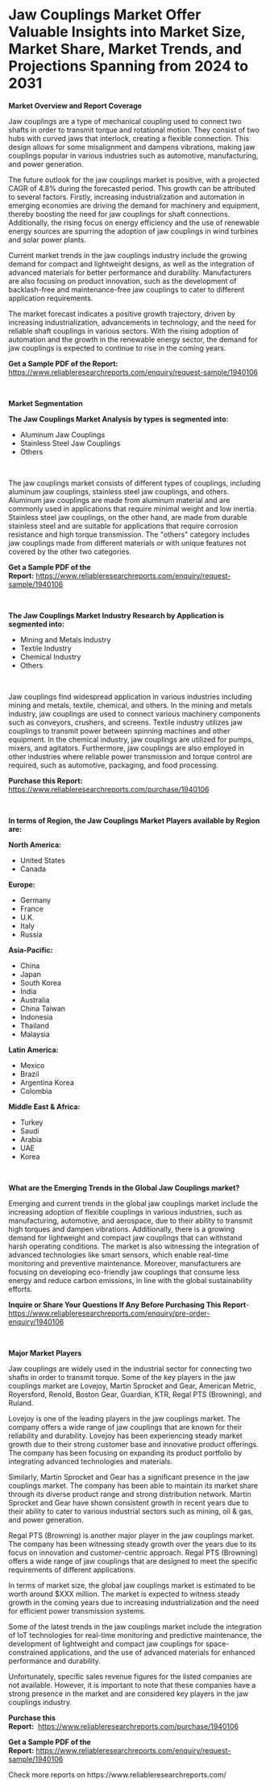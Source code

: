 <p><h1>Jaw Couplings Market Offer Valuable Insights into Market Size, Market Share, Market Trends, and Projections Spanning from 2024 to 2031</h1></p><p><strong>Market Overview and Report Coverage</strong></p>
<p><p>Jaw couplings are a type of mechanical coupling used to connect two shafts in order to transmit torque and rotational motion. They consist of two hubs with curved jaws that interlock, creating a flexible connection. This design allows for some misalignment and dampens vibrations, making jaw couplings popular in various industries such as automotive, manufacturing, and power generation.</p><p>The future outlook for the jaw couplings market is positive, with a projected CAGR of 4.8% during the forecasted period. This growth can be attributed to several factors. Firstly, increasing industrialization and automation in emerging economies are driving the demand for machinery and equipment, thereby boosting the need for jaw couplings for shaft connections. Additionally, the rising focus on energy efficiency and the use of renewable energy sources are spurring the adoption of jaw couplings in wind turbines and solar power plants.</p><p>Current market trends in the jaw couplings industry include the growing demand for compact and lightweight designs, as well as the integration of advanced materials for better performance and durability. Manufacturers are also focusing on product innovation, such as the development of backlash-free and maintenance-free jaw couplings to cater to different application requirements.</p><p>The market forecast indicates a positive growth trajectory, driven by increasing industrialization, advancements in technology, and the need for reliable shaft couplings in various sectors. With the rising adoption of automation and the growth in the renewable energy sector, the demand for jaw couplings is expected to continue to rise in the coming years.</p></p>
<p><strong>Get a Sample PDF of the Report:</strong> <a href="https://www.reliableresearchreports.com/enquiry/request-sample/1940106">https://www.reliableresearchreports.com/enquiry/request-sample/1940106</a></p>
<p>&nbsp;</p>
<p><strong>Market Segmentation</strong></p>
<p><strong>The Jaw Couplings Market Analysis by types is segmented into:</strong></p>
<p><ul><li>Aluminum Jaw Couplings</li><li>Stainless Steel Jaw Couplings</li><li>Others</li></ul></p>
<p>&nbsp;</p>
<p><p>The jaw couplings market consists of different types of couplings, including aluminum jaw couplings, stainless steel jaw couplings, and others. Aluminum jaw couplings are made from aluminum material and are commonly used in applications that require minimal weight and low inertia. Stainless steel jaw couplings, on the other hand, are made from durable stainless steel and are suitable for applications that require corrosion resistance and high torque transmission. The "others" category includes jaw couplings made from different materials or with unique features not covered by the other two categories.</p></p>
<p><strong>Get a Sample PDF of the Report:</strong>&nbsp;<a href="https://www.reliableresearchreports.com/enquiry/request-sample/1940106">https://www.reliableresearchreports.com/enquiry/request-sample/1940106</a></p>
<p>&nbsp;</p>
<p><strong>The Jaw Couplings Market Industry Research by Application is segmented into:</strong></p>
<p><ul><li>Mining and Metals Industry</li><li>Textile Industry</li><li>Chemical Industry</li><li>Others</li></ul></p>
<p>&nbsp;</p>
<p><p>Jaw couplings find widespread application in various industries including mining and metals, textile, chemical, and others. In the mining and metals industry, jaw couplings are used to connect various machinery components such as conveyors, crushers, and screens. Textile industry utilizes jaw couplings to transmit power between spinning machines and other equipment. In the chemical industry, jaw couplings are utilized for pumps, mixers, and agitators. Furthermore, jaw couplings are also employed in other industries where reliable power transmission and torque control are required, such as automotive, packaging, and food processing.</p></p>
<p><strong>Purchase this Report:</strong>&nbsp; <a href="https://www.reliableresearchreports.com/purchase/1940106">https://www.reliableresearchreports.com/purchase/1940106</a></p>
<p>&nbsp;</p>
<p><strong>In terms of Region, the Jaw Couplings Market Players available by Region are:</strong></p>
<p>
    <p> <strong> North America: </strong>
        <ul>
            <li>United States</li>
            <li>Canada</li>
        </ul>
        </p> 
    <p> <strong> Europe: </strong>
        <ul>
            <li>Germany</li>
            <li>France</li>
            <li>U.K.</li>
            <li>Italy</li>
            <li>Russia</li>
        </ul>
        </p> 
    <p> <strong> Asia-Pacific: </strong>
        <ul>
            <li>China</li>
            <li>Japan</li>
            <li>South Korea</li>
            <li>India</li>
            <li>Australia</li>
            <li>China Taiwan</li>
            <li>Indonesia</li>
            <li>Thailand</li>
            <li>Malaysia</li>
        </ul>
        </p> 
    <p> <strong> Latin America: </strong>
        <ul>
            <li>Mexico</li>
            <li>Brazil</li>
            <li>Argentina Korea</li>
            <li>Colombia</li>
        </ul>
        </p> 
    <p> <strong> Middle East & Africa: </strong>
        <ul>
            <li>Turkey</li>
            <li>Saudi</li>
            <li>Arabia</li>
            <li>UAE</li>
            <li>Korea</li>
        </ul>
    </p>
    </p>
<p>&nbsp;</p>
<p><strong>What are the Emerging Trends in the Global Jaw Couplings market?</strong></p>
<p><p>Emerging and current trends in the global jaw couplings market include the increasing adoption of flexible couplings in various industries, such as manufacturing, automotive, and aerospace, due to their ability to transmit high torques and dampen vibrations. Additionally, there is a growing demand for lightweight and compact jaw couplings that can withstand harsh operating conditions. The market is also witnessing the integration of advanced technologies like smart sensors, which enable real-time monitoring and preventive maintenance. Moreover, manufacturers are focusing on developing eco-friendly jaw couplings that consume less energy and reduce carbon emissions, in line with the global sustainability efforts.</p></p>
<p><strong>Inquire or Share Your Questions If Any Before Purchasing This Report</strong>- <a href="https://www.reliableresearchreports.com/enquiry/pre-order-enquiry/1940106">https://www.reliableresearchreports.com/enquiry/pre-order-enquiry/1940106</a></p>
<p>&nbsp;</p>
<p><strong>Major Market Players</strong></p>
<p><p>Jaw couplings are widely used in the industrial sector for connecting two shafts in order to transmit torque. Some of the key players in the jaw couplings market are Lovejoy, Martin Sprocket and Gear, American Metric, Royersford, Renold, Boston Gear, Guardian, KTR, Regal PTS (Browning), and Ruland.</p><p>Lovejoy is one of the leading players in the jaw couplings market. The company offers a wide range of jaw couplings that are known for their reliability and durability. Lovejoy has been experiencing steady market growth due to their strong customer base and innovative product offerings. The company has been focusing on expanding its product portfolio by integrating advanced technologies and materials.</p><p>Similarly, Martin Sprocket and Gear has a significant presence in the jaw couplings market. The company has been able to maintain its market share through its diverse product range and strong distribution network. Martin Sprocket and Gear have shown consistent growth in recent years due to their ability to cater to various industrial sectors such as mining, oil & gas, and power generation.</p><p>Regal PTS (Browning) is another major player in the jaw couplings market. The company has been witnessing steady growth over the years due to its focus on innovation and customer-centric approach. Regal PTS (Browning) offers a wide range of jaw couplings that are designed to meet the specific requirements of different applications.</p><p>In terms of market size, the global jaw couplings market is estimated to be worth around $XXX million. The market is expected to witness steady growth in the coming years due to increasing industrialization and the need for efficient power transmission systems.</p><p>Some of the latest trends in the jaw couplings market include the integration of IoT technologies for real-time monitoring and predictive maintenance, the development of lightweight and compact jaw couplings for space-constrained applications, and the use of advanced materials for enhanced performance and durability.</p><p>Unfortunately, specific sales revenue figures for the listed companies are not available. However, it is important to note that these companies have a strong presence in the market and are considered key players in the jaw couplings industry.</p></p>
<p><strong>Purchase this Report:</strong>&nbsp;&nbsp;<a href="https://www.reliableresearchreports.com/purchase/1940106">https://www.reliableresearchreports.com/purchase/1940106</a></p>
<p></p>
<p><strong>Get a Sample PDF of the Report:</strong>&nbsp;<a href="https://www.reliableresearchreports.com/enquiry/request-sample/1940106">https://www.reliableresearchreports.com/enquiry/request-sample/1940106</a></p>
<p>Check more reports on https://www.reliableresearchreports.com/</p>
